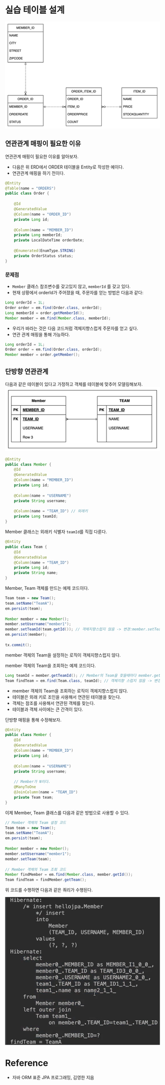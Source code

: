 # 실습 테이블 설계
![img.png](img/erd.png)

## 연관관계 매핑이 필요한 이유
연관관계 매핑이 필요한 이유를 알아보자.

- 다음은 위 ERD에서 ORDER 테이블을 Entity로 작성한 예이다.
- 연관관계 매핑을 하기 전이다.
```java
@Entity
@Table(name = "ORDERS")
public class Order {

    @Id
    @GeneratedValue
    @Column(name = "ORDER_ID")
    private Long id;

    @Column(name = "MEMBER_ID")
    private Long memberId;
    private LocalDateTime orderDate;

    @Enumerated(EnumType.STRING)
    private OrderStatus status;
}
```
### 문제점
- `Member` 클래스 참조변수를 갖고있지 않고, `memberId` 를 갖고 있다.
- 현재 상황에서 orderId가 주어졌을 때, 주문자를 얻는 방법은 다음과 같다:
```java
Long orderId = 1L;
Order order = em.find(Order.class, orderId);
Long memberId = order.getMemberId();
Member member = em.find(Member.class, memberId);
```
- 우리가 바라는 것은 다음 코드처럼 객체지향스럽게 주문자를 얻고 싶다.
- 연관 관계 매핑을 통해 가능하다.
```java
Long orderId = 1L;
Order order = em.find(Order.class, orderId);
Member member = order.getMember();
```

## 단방향 연관관계
다음과 같은 테이블이 있다고 가정하고 객체를 테이블에 맞추어 모델링해보자.
![img.png](img/erd2.png)

```java
@Entity
public class Member {
    @Id
    @GeneratedValue
    @Column(name = "MEMBER_ID")
    private Long id;

    @Column(name = "USERNAME")
    private String username;

    @Column(name = "TEAM_ID") // 외래키
    private Long teamId;
}
```
Member 클래스는 외래키 식별자 `teamId`를 직접 다룬다.

```java
@Entity
public class Team {
    @Id
    @GeneratedValue
    @Column(name = "TEAM_ID")
    private Long id;
    private String name;
}
```

Member, Team 객체를 만드는 예제 코드이다.
```java
Team team = new Team();
team.setName("TeamA");
em.persist(team);

Member member = new Member();
member.setUsername("member1");
member.setTeamId(team.getId()); // 객체지향스럽지 않음 -> 변경:member.setTeam(team)
em.persist(member);

tx.commit();
```
member 객체의 Team을 설정하는 로직이 객체지향스럽지 않다.

member 객체의 Team을 조회하는 예제 코드이다.

```java
Long teamId = member.getTeamId(); // Member의 Team을 찾을때마다 member.getTeamId()를 호출해야한다.
Team findTeam = em.find(Team.class, teamId); // 객체지향 스럽지 않음 -> 변경:member.getTeam();
```
- member 객체의 Team을 조회하는 로직이 객체지향스럽지 않다.
- 테이블은 외래 키로 조인을 사용해서 연관된 테이블을 찾는다.
- 객체는 참조를 사용해서 연관된 객체를 찾는다.
- 테이블과 객체 사이에는 큰 간격이 있다.

단방향 매핑을 통해 수정해보자.

```java
@Entity
public class Member {
    @Id
    @GeneratedValue
    @Column(name = "MEMBER_ID")
    private Long id;

    @Column(name = "USERNAME")
    private String username;
    
    // Member가 N이다.
    @ManyToOne
    @JoinColumn(name = "TEAM_ID")
    private Team team;
}
```

이제 Member, Team 클래스를 다음과 같은 방법으로 사용할 수 있다.
```java
// Member 객체의 Team 설정 코드
Team team = new Team();
team.setName("TeamA");
em.persist(team);

Member member = new Member();
member.setUsername("member1");
member.setTeam(team);

// Member 객체의 Team 조회 코드
Member findMember = em.find(Member.class, member.getId());
Team findTeam = findMember.getTeam();
```

위 코드를 수행하면 다음과 같은 쿼리가 수행된다.


![img.png](img/query0.png)


# Reference
- 자바 ORM 표준 JPA 프로그래밍, 김영한 지음
